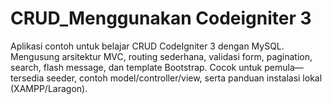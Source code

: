 # CRUD_Menggunakan Codeigniter 3
 Aplikasi contoh untuk belajar CRUD CodeIgniter 3 dengan MySQL. Mengusung arsitektur MVC, routing sederhana, validasi form, pagination, search, flash message, dan template Bootstrap. Cocok untuk pemula—tersedia seeder, contoh model/controller/view, serta panduan instalasi lokal (XAMPP/Laragon).
